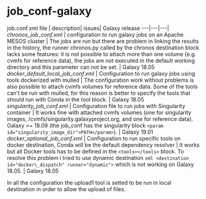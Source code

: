 # job\_conf-galaxy

job.conf.xml file | description| issues| Galaxy release
---|---|---|
*chronos\_job\_conf.xml* | configuration to run galaxy jobs on an Apache MESOS cluster | The jobs are run but there are problem in linking the results in the history, the runner chronos.py called by the chronos destination block lacks some features: it is not possible to attach more than one volume (e.g. cvmfs for reference data), the jobs are not executed in the default working directory and this parameter can not be set. | Galaxy 18.05
*docker\_default\_local\_job\_conf.xml* | Configuration to run galaxy jobs using tools dockerized with mulled | The configuration work without problems is also possible to attach cvmfs volumes for reference data. Some of the tools can't be run with mulled, for this reason is better to specify the tools that should run with Conda in the tool block. | Galaxy 18.05
*singularity\_job\_conf.xml* | Configuration file to run jobs with  Singularity container | It works fine with attached cvmfs volumes (one for singularity images, /cvmfs/singularity.galaxyproject.org, and one for reference data). Galaxy >= 18.09 (the job_conf has the singularity block ```<param id="singularity_image_dir">PATH</param>```). | Galaxy 19.01
*docker\_optional\_job\_conf.xml* | Configuration to run specific tools on docker destination, Conda will be the default dependency resolver | It works but all Docker tools has to be defined in the ```<tools></tools>``` block. To resolve this problem i tried to use dynamic destination ```xml <destination id="docker\_dispatch" runner="dynamic">``` which is not working on Galaxy 18.05. | Galaxy 18.05

In all the configuration the upload1 tool is setted to be run in local destination in order to allow the upload of files. 
